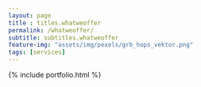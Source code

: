 ```yaml
--- 
layout: page
title : titles.whatweoffer 
permalink: /whatweoffer/
subtitle: subtitles.whatweoffer 
feature-img: "assets/img/pexels/grb_hops_vektor.png"
tags: [services]
---
```


{% include portfolio.html %}
